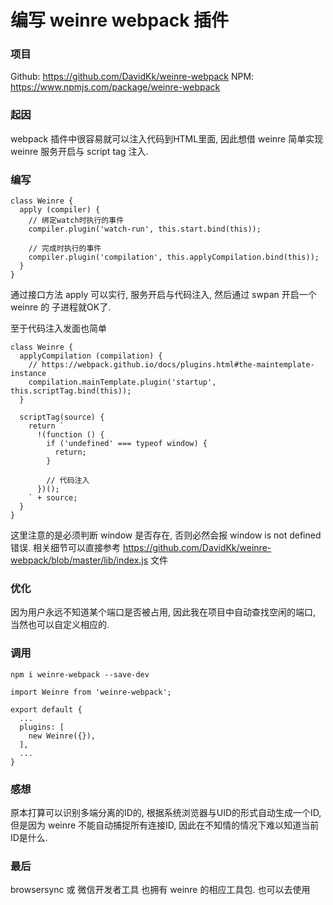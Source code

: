 <!-- title: [回顾]编写 weinre webpack 插件 -->
<!-- author: <David Jones qowera@qq.com> -->
<!-- date: 2016-07-08 15:04:12 -->
<!-- category: 项目回顾 -->
<!-- tag: webpack, nodejs, develop -->

# 编写 weinre webpack 插件

### 项目

Github: https://github.com/DavidKk/weinre-webpack
NPM: https://www.npmjs.com/package/weinre-webpack

### 起因

webpack 插件中很容易就可以注入代码到HTML里面,
因此想借 weinre 简单实现 weinre 服务开启与 script tag
注入.

### 编写

```
class Weinre {
  apply (compiler) {
    // 绑定watch时执行的事件
    compiler.plugin('watch-run', this.start.bind(this));

    // 完成时执行的事件
    compiler.plugin('compilation', this.applyCompilation.bind(this));
  }
}
```

通过接口方法 apply 可以实行, 服务开启与代码注入, 然后通过 swpan 开启一个 weinre 的
子进程就OK了.

至于代码注入发面也简单

```
class Weinre {
  applyCompilation (compilation) {
    // https://webpack.github.io/docs/plugins.html#the-maintemplate-instance
    compilation.mainTemplate.plugin('startup', this.scriptTag.bind(this));
  }

  scriptTag(source) {
    return `
      !(function () {
        if ('undefined' === typeof window) {
          return;
        }

        // 代码注入
      })();
    ` + source;
  }
}
```

这里注意的是必须判断 window 是否存在, 否则必然会报 window is not defined 错误.
相关细节可以直接参考 https://github.com/DavidKk/weinre-webpack/blob/master/lib/index.js 文件

### 优化

因为用户永远不知道某个端口是否被占用, 因此我在项目中自动查找空闲的端口, 当然也可以自定义相应的.

### 调用

```
npm i weinre-webpack --save-dev
```

```
import Weinre from 'weinre-webpack';

export default {
  ...
  plugins: [
    new Weinre({}),
  ],
  ...
}
```

### 感想

原本打算可以识别多端分离的ID的, 根据系统浏览器与UID的形式自动生成一个ID, 但是因为 weinre 不能自动捕捉所有连接ID, 因此在不知情的情况下难以知道当前ID是什么.

### 最后

browsersync 或 微信开发者工具 也拥有 weinre 的相应工具包. 也可以去使用
